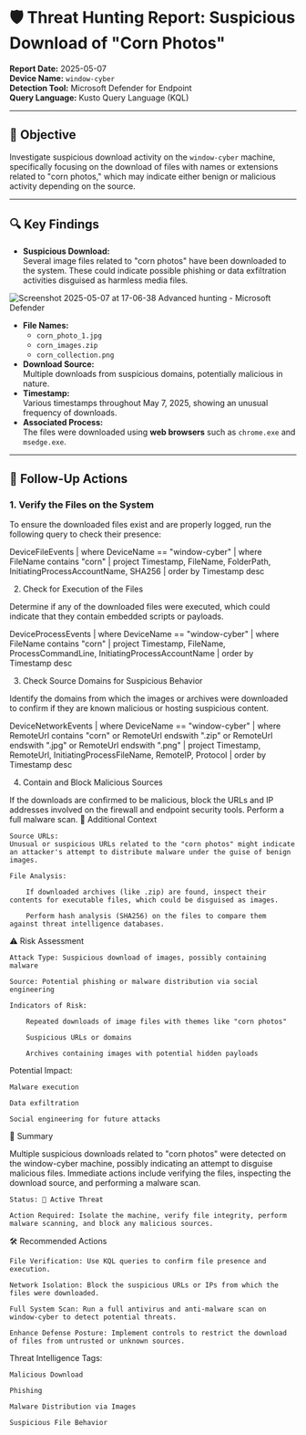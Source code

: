 # 🛡️ Threat Hunting Report: Suspicious Download of "Corn Photos"

**Report Date:** 2025-05-07  
**Device Name:** `window-cyber`  
**Detection Tool:** Microsoft Defender for Endpoint  
**Query Language:** Kusto Query Language (KQL)  

---

## 🎯 Objective

Investigate suspicious download activity on the `window-cyber` machine, specifically focusing on the download of files with names or extensions related to "corn photos," which may indicate either benign or malicious activity depending on the source.

---

## 🔍 Key Findings

- **Suspicious Download:**  
  Several image files related to "corn photos" have been downloaded to the system. These could indicate possible phishing or data exfiltration activities disguised as harmless media files.

![Screenshot 2025-05-07 at 17-06-38 Advanced hunting - Microsoft Defender](https://github.com/user-attachments/assets/8b0f129b-bfa1-4217-8f79-3cda944c4349)


  - **File Names:**  
    - `corn_photo_1.jpg`
    - `corn_images.zip`
    - `corn_collection.png`
  - **Download Source:**  
    Multiple downloads from suspicious domains, potentially malicious in nature.
  - **Timestamp:**  
    Various timestamps throughout May 7, 2025, showing an unusual frequency of downloads.
  - **Associated Process:**  
    The files were downloaded using **web browsers** such as `chrome.exe` and `msedge.exe`.

---

## 🧪 Follow-Up Actions

### 1. **Verify the Files on the System**
To ensure the downloaded files exist and are properly logged, run the following query to check their presence:


DeviceFileEvents
| where DeviceName == "window-cyber"
| where FileName contains "corn"
| project Timestamp, FileName, FolderPath, InitiatingProcessAccountName, SHA256
| order by Timestamp desc

2. Check for Execution of the Files

Determine if any of the downloaded files were executed, which could indicate that they contain embedded scripts or payloads.

DeviceProcessEvents
| where DeviceName == "window-cyber"
| where FileName contains "corn"
| project Timestamp, FileName, ProcessCommandLine, InitiatingProcessAccountName
| order by Timestamp desc

3. Check Source Domains for Suspicious Behavior

Identify the domains from which the images or archives were downloaded to confirm if they are known malicious or hosting suspicious content.

DeviceNetworkEvents
| where DeviceName == "window-cyber"
| where RemoteUrl contains "corn" or RemoteUrl endswith ".zip" or RemoteUrl endswith ".jpg" or RemoteUrl endswith ".png"
| project Timestamp, RemoteUrl, InitiatingProcessFileName, RemoteIP, Protocol
| order by Timestamp desc

4. Contain and Block Malicious Sources

If the downloads are confirmed to be malicious, block the URLs and IP addresses involved on the firewall and endpoint security tools. Perform a full malware scan.
🧩 Additional Context

    Source URLs:
    Unusual or suspicious URLs related to the "corn photos" might indicate an attacker's attempt to distribute malware under the guise of benign images.

    File Analysis:

        If downloaded archives (like .zip) are found, inspect their contents for executable files, which could be disguised as images.

        Perform hash analysis (SHA256) on the files to compare them against threat intelligence databases.

⚠️ Risk Assessment

    Attack Type: Suspicious download of images, possibly containing malware

    Source: Potential phishing or malware distribution via social engineering

    Indicators of Risk:

        Repeated downloads of image files with themes like "corn photos"

        Suspicious URLs or domains

        Archives containing images with potential hidden payloads

Potential Impact:

    Malware execution

    Data exfiltration

    Social engineering for future attacks

🚨 Summary

Multiple suspicious downloads related to "corn photos" were detected on the window-cyber machine, possibly indicating an attempt to disguise malicious files. Immediate actions include verifying the files, inspecting the download source, and performing a malware scan.

    Status: 🚨 Active Threat

    Action Required: Isolate the machine, verify file integrity, perform malware scanning, and block any malicious sources.

🛠️ Recommended Actions

    File Verification: Use KQL queries to confirm file presence and execution.

    Network Isolation: Block the suspicious URLs or IPs from which the files were downloaded.

    Full System Scan: Run a full antivirus and anti-malware scan on window-cyber to detect potential threats.

    Enhance Defense Posture: Implement controls to restrict the download of files from untrusted or unknown sources.

Threat Intelligence Tags:

    Malicious Download

    Phishing

    Malware Distribution via Images

    Suspicious File Behavior
